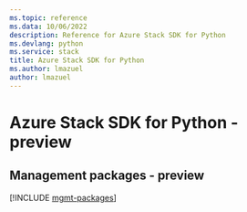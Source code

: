 ```yaml
---
ms.topic: reference
ms.data: 10/06/2022
description: Reference for Azure Stack SDK for Python
ms.devlang: python
ms.service: stack
title: Azure Stack SDK for Python
ms.author: lmazuel
author: lmazuel
---
```

# Azure Stack SDK for Python - preview

## Management packages - preview
[!INCLUDE [mgmt-packages](stack-mgmt-index.md)]
